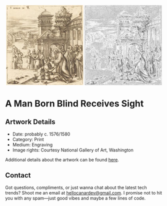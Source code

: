 <html>

<div align="center">
    <img width="49%" src="artwork.jpg" alt="artwork"/>
    <img width="49%" src="ascii_artwork.jpg" alt="artwork ASCII"/>
</div>

# A Man Born Blind Receives Sight

## Artwork Details

- Date: probably c. 1576/1580
- Category: Print
- Medium: Engraving
- Image rights: Courtesy National Gallery of Art, Washington

Additional details about the artwork can be found [here](https://www.artsy.net/artwork/leonard-gaultier-a-man-born-blind-receives-sight).

## Contact

Got questions, compliments, or just wanna chat about the latest tech trends? Shoot me an email
at [hellocanardev@gmail.com](mailto:hellocanardev@gmail.com). I promise not to hit you with any spam—just good vibes and
maybe a few lines of code.

</html>
